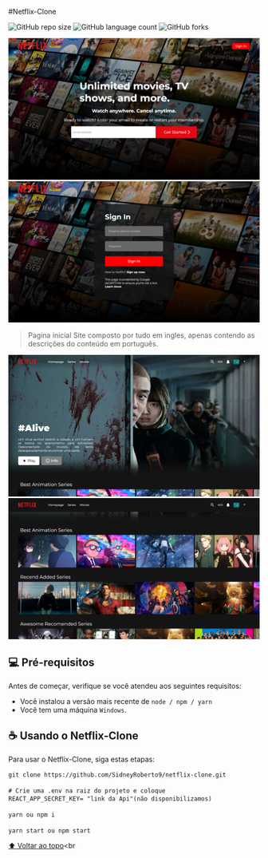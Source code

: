 #Netflix-Clone

<!---Esses são exemplos. Veja https://shields.io para outras pessoas ou para personalizar este conjunto de escudos. Você pode querer incluir dependências, status do projeto e informações de licença aqui--->

![GitHub repo size](https://img.shields.io/github/repo-size/SidneyRoberto9/netflix-clone?style=for-the-badge)
![GitHub language count](https://img.shields.io/github/languages/count/SidneyRoberto9/netflix-clone?style=for-the-badge)
![GitHub forks](https://img.shields.io/github/forks/SidneyRoberto9/netflix-clone?style=for-the-badge)

<img src=".github/images/dataset  (4).png" alt="exemplo imagem">
<img src=".github/images/dataset  (3).png" alt="exemplo imagem">

> Pagina inicial Site composto por tudo em ingles, apenas contendo as descrições do conteúdo em português.

<img src=".github/images/dataset  (2).png" alt="exemplo imagem">
<img src=".github/images/dataset  (1).png" alt="exemplo imagem">

## 💻 Pré-requisitos

Antes de começar, verifique se você atendeu aos seguintes requisitos:

<!---Estes são apenas requisitos de exemplo. Adicionar, duplicar ou remover conforme necessário--->

- Você instalou a versão mais recente de `node / npm / yarn`
- Você tem uma máquina `Windows`.

## ☕ Usando o Netflix-Clone

Para usar o Netflix-Clone, siga estas etapas:

```
git clone https://github.com/SidneyRoberto9/netflix-clone.git

# Crie uma .env na raiz do projeto e coloque
REACT_APP_SECRET_KEY= "link da Api"(não disponibilizamos)

yarn ou npm i

yarn start ou npm start
```

[⬆ Voltar ao topo](#Netflix-Clone)<br
